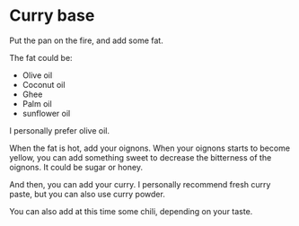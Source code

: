 # Curry base

Put the pan on the fire, and add some fat.

The fat could be:

- Olive oil
- Coconut oil
- Ghee
- Palm oil
- sunflower oil

I personally prefer olive oil.

When the fat is hot, add your oignons. When your oignons starts to become yellow, you can add something sweet to decrease the bitterness of the oignons. It could be sugar or honey.

And then, you can add your curry. I personally recommend fresh curry paste, but you can also use curry powder.

You can also add at this time some chili, depending on your taste.
